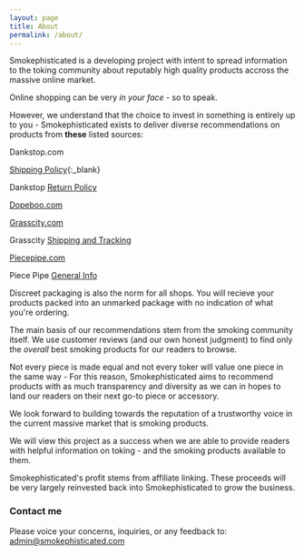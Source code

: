 ```yaml
---
layout: page
title: About
permalink: /about/
---
```


Smokephisticated is a developing project with intent to spread information to the toking community about reputably high quality products accross the massive online market. 

Online shopping can be very *in your face* - so to speak. 

However, we understand that the choice to invest in something is entirely up to you - Smokephisticated exists to deliver diverse recommendations on products from **these** listed sources:

Dankstop.com

[Shipping Policy](https://dankstop.com/pages/shipping-policy?aff=1112){:_blank}

Dankstop [Return Policy](https://dankstop.com/pages/return-policy?aff=1112")

[Dopeboo.com](Dopeboo.com)

[Grasscity.com](Grasscity.com)

Grasscity [Shipping and Tracking](https://support.grasscity.com/hc/en-us/sections/203027426-Shipping-Tracking)

[Piecepipe.com](piecepipe.com)

Piece Pipe [General Info](https://www.originalpiecepipe.com/pages/shipping)

Discreet packaging is also the norm for all shops. You will recieve your products packed into an unmarked package with no indication of what you're ordering.

The main basis of our recommendations stem from the smoking community itself. We use customer reviews (and our own honest judgment) to find only the *overall* best smoking products for our readers to browse.

Not every piece is made equal and not every toker will value one piece in the same way - For this reason, Smokephisticated aims to recommend products with as much transparency  and diversity as we can in hopes to land our readers on their next go-to piece or accessory.

We look forward to building towards the reputation of a trustworthy voice in the current massive market that is smoking products.

We will view this project as a success when we are able to provide readers with helpful information on toking - and the smoking products available to them.

Smokephisticated's profit stems from affiliate linking. These proceeds will be very largely reinvested back into Smokephisticated to grow the business.

### Contact me

Please voice your concerns, inquiries, or any feedback to: [admin@smokephisticated.com](mailto:admin@smokephisticated.com)